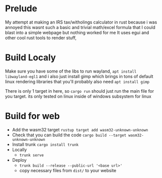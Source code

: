 # Prelude
My attempt at making an IRS tax/witholings calculator in rust because i was annoyed this wasnt such a basic and trivial math/excel formula that I could blast into a simple webpage but nothing worked for me
It uses egui and other cool rust tools to render stuff,

# Build Localy
Make sure you have some of the libs to run wayland,
`apt install libwayland-egl1`
and i also just install gimp which brings in tons of default linux rendering libraries that you'll probably also need
`apt install gimp`

There is only 1 target in here, so `cargo run` should just run the main file for you target. its only tested on linux inside of windows subsystem for linux


# Build for web
* Add the wasm32 target `rustup target add wasm32-unknown-unknown`
* Check that you can build the code `cargo build --target wasm32-unknown-unknown`
* Install trunk `cargo install trunk`
* Locally
    * `trunk serve`
* Deploy
    * `trunk build --release --public-url '<base url>'`
    * copy necessary files from `dist/` to your website
